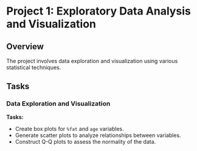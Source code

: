 # Project 1: Exploratory Data Analysis and Visualization

## Overview
The project involves data exploration and visualization using various statistical techniques.

## Tasks

### Data Exploration and Visualization
**Tasks:**
- Create box plots for `%fat` and `age` variables.
- Generate scatter plots to analyze relationships between variables.
- Construct Q-Q plots to assess the normality of the data.
